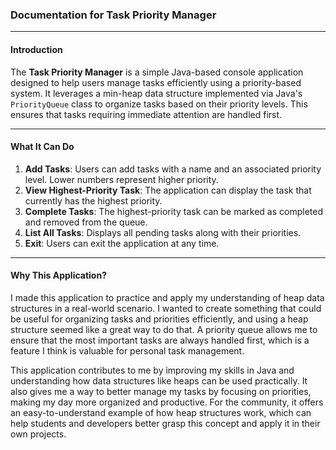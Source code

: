 ### Documentation for **Task Priority Manager**

---

#### **Introduction**
The **Task Priority Manager** is a simple Java-based console application designed to help users manage tasks efficiently using a priority-based system. It leverages a min-heap data structure implemented via Java's `PriorityQueue` class to organize tasks based on their priority levels. This ensures that tasks requiring immediate attention are handled first.

---

#### **What It Can Do**
1. **Add Tasks**: Users can add tasks with a name and an associated priority level. Lower numbers represent higher priority.
2. **View Highest-Priority Task**: The application can display the task that currently has the highest priority.
3. **Complete Tasks**: The highest-priority task can be marked as completed and removed from the queue.
4. **List All Tasks**: Displays all pending tasks along with their priorities.
5. **Exit**: Users can exit the application at any time.

---

#### **Why This Application?**
I made this application to practice and apply my understanding of heap data structures in a real-world scenario. I wanted to create something that could be useful for organizing tasks and priorities efficiently, and using a heap structure seemed like a great way to do that. A priority queue allows me to ensure that the most important tasks are always handled first, which is a feature I think is valuable for personal task management.

This application contributes to me by improving my skills in Java and understanding how data structures like heaps can be used practically. It also gives me a way to better manage my tasks by focusing on priorities, making my day more organized and productive. For the community, it offers an easy-to-understand example of how heap structures work, which can help students and developers better grasp this concept and apply it in their own projects.
